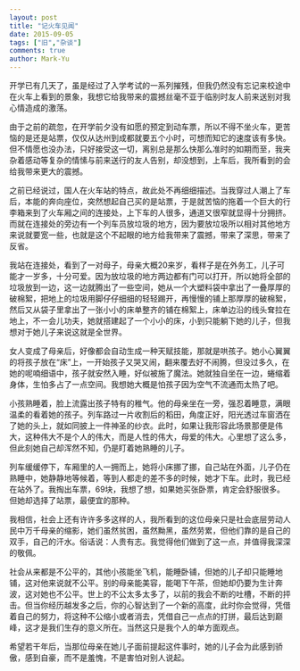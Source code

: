 ```yaml
---
layout: post
title: "记火车见闻"
date: 2015-09-05
tags: ["旧","杂谈"]
comments: true
author: Mark-Yu
---
```


开学已有几天了，虽是经过了入学考试的一系列摧残，但我仍然没有忘记来校途中在火车上看到的景象，我想它给我带来的震撼丝毫不亚于临别时友人前来送别对我心情造成的激荡。

由于之前的疏忽，在开学前夕没有如愿的预定到动车票，所以不得不坐火车，更苦恼的是还是站票，仅仅从达州到成都就要五个小时，可想而知它的速度该有多快。但不情愿也没办法，只好接受这一切，离别总是那么快那么准时的如期而至，我夹杂着感动等复杂的情愫与前来送行的友人告别，却没想到，上车后，我所看到的会给我带来更大的震撼。

之前已经说过，国人在火车站的特点，故此处不再细细描述。当我穿过人潮上了车后，本能的奔向座位，突然想起自己买的是站票，于是就苦恼的拖着一个巨大的行李箱来到了火车厢之间的连接处，上下车的人很多，通道又很窄就显得十分拥挤。而就在连接处的旁边有一个列车员放垃圾的地方，因为要放垃圾所以相对其他地方来说就要宽一些，也就是这个不起眼的地方给我带来了震撼，带来了深思，带来了反省。

我站在连接处，看到了一对母子，母亲大概20来岁，看样子是在外务工，儿子可能才一岁多，十分可爱。因为放垃圾的地方两边都有门可以打开，所以她将全部的垃圾放到一边，这一边就腾出了一些空间，她从一个大塑料袋中拿出了一叠厚厚的破棉絮，把地上的垃圾用脚仔仔细细的轻轻踢开，再慢慢的铺上那厚厚的破棉絮，然后又从袋子里拿出了一张小小的床单整齐的铺在棉絮上，床单边沿的线头耷拉在地上，不一会儿功夫，她就搭建起了一个小小的床，小到只能躺下她的儿子，但我想对于她儿子来说这就是全世界。

女人变成了母亲后，好像都会自动生成一种天赋技能，那就是哄孩子。她小心翼翼的将孩子放在“床”上，一开始孩子又哭又闹，翻来覆去好不闹腾，但没过多久，在她的呢喃细语中，孩子就安然入睡，好似被施了魔法。她就独自坐在一边，蜷缩着身体，生怕多占了一点空间。我想她大概是怕孩子因为空气不流通而太热了吧。

小孩熟睡着，脸上流露出孩子特有的稚气。他的母亲坐在一旁，强忍着睡意，满眼温柔的看着她的孩子。列车路过一片收割后的稻田，角度正好，阳光透过车窗洒在了她的头上，就如同披上一件神圣的纱衣。此时，如果让我形容此场景那便是伟大，这种伟大不是个人的伟大，而是人性的伟大，母爱的伟大。心里想了这么多，但此刻她自己却浑然不知，仍是盯着她熟睡的儿子。

列车缓缓停下，车厢里的人一拥而上，她将小床挪了挪，自己站在外面，儿子仍在熟睡中，她静静地等候着，等到人都走的差不多的时候，她才下车。此时，我已经在站外了。我掏出车票，69块，我想了想，如果她买张卧票，肯定会舒服很多。但她却选择了站票，最便宜的那种。

我相信，社会上还有许许多多这样的人，我所看到的这位母亲只是社会底层劳动人民中万千母亲的缩影，她们虽然贫困，虽然黝黑，虽然劳累，但他们靠的是自己的双手，自己的汗水。俗话说：人贵有志。我觉得他们做到了这一点，并值得我深深的敬佩。

社会从来都是不公平的，其他小孩能坐飞机，能睡卧铺，但她的儿子却只能睡地铺，这对他来说就不公平。别的母亲能美容，能喝下午茶，但她却仍要为生计奔波，这对她也不公平。世上的不公太多太多了，以前的我会不断的吐槽，不断的抨击。但当你经历越发多之后，你的心智达到了一个新的高度，此时你会觉得，凭借着自己的努力，将这种不公缩小或者消去，凭借自己一点点的打拼，最后达到巅峰，这才是我们生存的意义所在。当然这只是我个人的单方面观点。

希望若干年后，当那位母亲在她儿子面前提起这件事时，她的儿子会为此感到骄傲，感到自豪，而不是羞愧，不是害怕对别人说起。